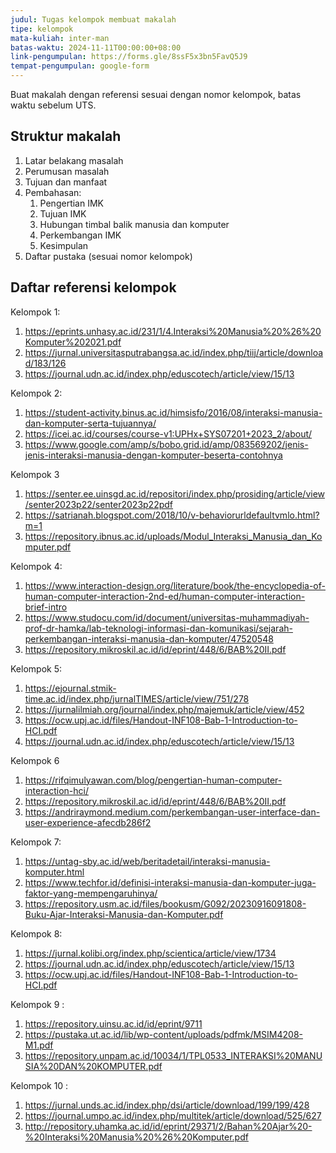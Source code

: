 ```yaml
---
judul: Tugas kelompok membuat makalah
tipe: kelompok
mata-kuliah: inter-man
batas-waktu: 2024-11-11T00:00:00+08:00
link-pengumpulan: https://forms.gle/8ssF5x3bn5FavQ5J9
tempat-pengumpulan: google-form
---
```


Buat makalah dengan referensi sesuai dengan nomor kelompok, batas waktu sebelum UTS.

## Struktur makalah

1. Latar belakang masalah
2. Perumusan masalah
3. Tujuan dan manfaat
4. Pembahasan:
   1. Pengertian IMK
   2. Tujuan IMK
   3. Hubungan timbal balik manusia dan komputer
   4. Perkembangan IMK
   5. Kesimpulan
5. Daftar pustaka (sesuai nomor kelompok)

## Daftar referensi kelompok

Kelompok 1:

1. https://eprints.unhasy.ac.id/231/1/4.Interaksi%20Manusia%20%26%20Komputer%202021.pdf
2. https://jurnal.universitasputrabangsa.ac.id/index.php/tiij/article/download/183/126
3. https://journal.udn.ac.id/index.php/eduscotech/article/view/15/13

Kelompok 2:

1. https://student-activity.binus.ac.id/himsisfo/2016/08/interaksi-manusia-dan-komputer-serta-tujuannya/
2. https://icei.ac.id/courses/course-v1:UPHx+SYS07201+2023_2/about/
3. https://www.google.com/amp/s/bobo.grid.id/amp/083569202/jenis-jenis-interaksi-manusia-dengan-komputer-beserta-contohnya

Kelompok 3

1. https://senter.ee.uinsgd.ac.id/repositori/index.php/prosiding/article/view/senter2023p22/senter2023p22pdf
2. https://satrianah.blogspot.com/2018/10/v-behaviorurldefaultvmlo.html?m=1
3. https://repository.ibnus.ac.id/uploads/Modul_Interaksi_Manusia_dan_Komputer.pdf

Kelompok 4:

1. https://www.interaction-design.org/literature/book/the-encyclopedia-of-human-computer-interaction-2nd-ed/human-computer-interaction-brief-intro
2. https://www.studocu.com/id/document/universitas-muhammadiyah-prof-dr-hamka/lab-teknologi-informasi-dan-komunikasi/sejarah-perkembangan-interaksi-manusia-dan-komputer/47520548
3. https://repository.mikroskil.ac.id/id/eprint/448/6/BAB%20II.pdf

Kelompok 5:

1. https://ejournal.stmik-time.ac.id/index.php/jurnalTIMES/article/view/751/278
2. https://jurnalilmiah.org/journal/index.php/majemuk/article/view/452
3. https://ocw.upj.ac.id/files/Handout-INF108-Bab-1-Introduction-to-HCI.pdf
4. https://journal.udn.ac.id/index.php/eduscotech/article/view/15/13

Kelompok 6

1. https://rifqimulyawan.com/blog/pengertian-human-computer-interaction-hci/
2. https://repository.mikroskil.ac.id/id/eprint/448/6/BAB%20II.pdf
3. https://andriraymond.medium.com/perkembangan-user-interface-dan-user-experience-afecdb286f2

Kelompok 7:

1. https://untag-sby.ac.id/web/beritadetail/interaksi-manusia-komputer.html
2. https://www.techfor.id/definisi-interaksi-manusia-dan-komputer-juga-faktor-yang-mempengaruhinya/
3. https://repository.usm.ac.id/files/bookusm/G092/20230916091808-Buku-Ajar-Interaksi-Manusia-dan-Komputer.pdf

Kelompok 8:

1. https://jurnal.kolibi.org/index.php/scientica/article/view/1734
2. https://journal.udn.ac.id/index.php/eduscotech/article/view/15/13
3. https://ocw.upj.ac.id/files/Handout-INF108-Bab-1-Introduction-to-HCI.pdf

Kelompok 9 :

1. https://repository.uinsu.ac.id/id/eprint/9711
2. https://pustaka.ut.ac.id/lib/wp-content/uploads/pdfmk/MSIM4208-M1.pdf
3. https://repository.unpam.ac.id/10034/1/TPL0533_INTERAKSI%20MANUSIA%20DAN%20KOMPUTER.pdf

Kelompok 10 :

1. https://jurnal.unds.ac.id/index.php/dsi/article/download/199/199/428
2. https://journal.umpo.ac.id/index.php/multitek/article/download/525/627
3. http://repository.uhamka.ac.id/id/eprint/29371/2/Bahan%20Ajar%20-%20Interaksi%20Manusia%20%26%20Komputer.pdf
